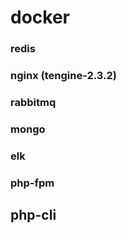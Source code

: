 # docker

### redis

### nginx (tengine-2.3.2)

### rabbitmq

### mongo

### elk

### php-fpm

## php-cli